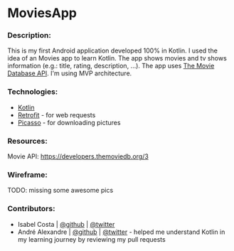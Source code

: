 # MoviesApp

### Description:

This is my first Android application developed 100% in Kotlin. I used the idea of an Movies app to learn Kotlin.
The app shows movies and tv shows information (e.g.: title, rating, description, ...). 
The app uses [The Movie Database API](https://developers.themoviedb.org/3). I'm using MVP architecture.

### Technologies:

- [Kotlin](https://kotlinlang.org/)
- [Retrofit](https://square.github.io/retrofit/) - for web requests
- [Picasso](https://square.github.io/picasso/) - for downloading pictures

### Resources:

Movie API: https://developers.themoviedb.org/3

### Wireframe:

TODO: missing some awesome pics

### Contributors:

- Isabel Costa | [@github](https://github.com/isabelcosta) | [@twitter](https://twitter.com/isabelcmdcosta)
- André Alexandre | [@github](https://github.com/andrealexandre) | [@twitter](https://twitter.com/andrefvalex) - helped me understand Kotlin in my learning journey by reviewing my pull requests
